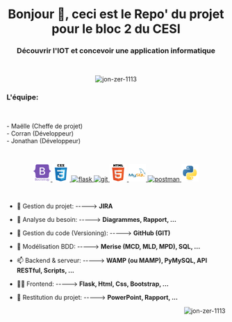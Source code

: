 <h1 align="center">Bonjour 👋, ceci est le Repo' du projet pour le bloc 2 du CESI</h1>
<h3 align="center">Découvrir l'IOT et concevoir une application informatique</h3><br>

<p align="center"> <img src="https://komarev.com/ghpvc/?username=jon-zer-1113&label=Profile%20views&color=0e75b6&style=flat" alt="jon-zer-1113" /> </p>

<h3 align="left">L'équipe:</h3><br>
<p>
  - Maëlle (Cheffe de projet)<br>
  - Corran (Développeur)<br>
  - Jonathan (Développeur)<br>
<p align="left">
</p><br>

<p align="center"> <a href="https://getbootstrap.com" target="_blank" rel="noreferrer"> <img src="https://raw.githubusercontent.com/devicons/devicon/master/icons/bootstrap/bootstrap-plain-wordmark.svg" alt="bootstrap" width="40" height="40"/> </a> <a href="https://www.w3schools.com/css/" target="_blank" rel="noreferrer"> <img src="https://raw.githubusercontent.com/devicons/devicon/master/icons/css3/css3-original-wordmark.svg" alt="css3" width="40" height="40"/> </a> <a href="https://flask.palletsprojects.com/" target="_blank" rel="noreferrer"> <img src="https://www.vectorlogo.zone/logos/pocoo_flask/pocoo_flask-icon.svg" alt="flask" width="40" height="40"/> </a> <a href="https://git-scm.com/" target="_blank" rel="noreferrer"> <img src="https://www.vectorlogo.zone/logos/git-scm/git-scm-icon.svg" alt="git" width="40" height="40"/> </a> <a href="https://www.w3.org/html/" target="_blank" rel="noreferrer"> <img src="https://raw.githubusercontent.com/devicons/devicon/master/icons/html5/html5-original-wordmark.svg" alt="html5" width="40" height="40"/> </a> <a href="https://www.mysql.com/" target="_blank" rel="noreferrer"> <img src="https://raw.githubusercontent.com/devicons/devicon/master/icons/mysql/mysql-original-wordmark.svg" alt="mysql" width="40" height="40"/> </a> <a href="https://postman.com" target="_blank" rel="noreferrer"> <img src="https://www.vectorlogo.zone/logos/getpostman/getpostman-icon.svg" alt="postman" width="40" height="40"/> </a> <a href="https://www.python.org" target="_blank" rel="noreferrer"> <img src="https://raw.githubusercontent.com/devicons/devicon/master/icons/python/python-original.svg" alt="python" width="40" height="40"/> </a> </p><br>

- 🔭 Gestion du projet: ----->     **JIRA**

- 🌱 Analyse du besoin: ----->     **Diagrammes, Rapport, ...**

- 🤝 Gestion du code (Versioning): ----->     **GitHub (GIT)**

- 💬 Modélisation BDD: ----->     **Merise (MCD, MLD, MPD), SQL, ...**

- 📫 Backend & serveur: ----->      **WAMP (ou MAMP), PyMySQL, API RESTful, Scripts, ...**

- 👨‍💻 Frontend: ----->      **Flask, Html, Css, Bootstrap, ...**

- 📝 Restitution du projet: ----->     **PowerPoint, Rapport, ...**

<p>&nbsp;<img align="right" src="https://github-readme-stats.vercel.app/api?username=jon-zer-1113&show_icons=true&locale=en" alt="jon-zer-1113" /></p>

<!-- <h3 align="left">Connect with me:</h3>
<p align="left">
</p> -->
